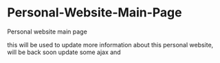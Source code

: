 Personal-Website-Main-Page
==========================

Personal website main page

this will be used to update more information about this personal website, will be back soon update some ajax and

